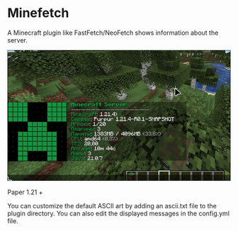 # Minefetch
A Minecraft plugin like FastFetch/NeoFetch shows information about the server.

![preview](demo.png)

Paper 1.21 +

You can customize the default ASCII art by adding an ascii.txt file to the plugin directory. 
You can also edit the displayed messages in the config.yml file.
